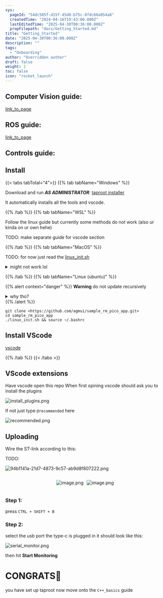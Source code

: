 ```yaml
---
sys:
  pageId: "54dc585f-d15f-45d0-b75c-8fdc66a854a8"
  createdTime: "2024-04-16T19:43:00.000Z"
  lastEditedTime: "2025-04-30T00:36:00.000Z"
  propFilepath: "docs/Getting_Started.md"
title: "Getting_Started"
date: "2025-04-30T00:36:00.000Z"
description: ""
tags:
  - "Onboarding"
author: "Overridden author"
draft: false
weight: 1
toc: false
icon: "rocket_launch"
---
```


## Computer Vision guide:

[link_to_page](86d45bc0-388b-4d26-8848-44f255f73d0e)

## ROS guide:

[link_to_page](3c76c1de-ec8f-46d6-8b0a-294005edc2d5)

## Controls guide:

## Install

{{< tabs tabTotal="4">}}
{{% tab tabName="Windows" %}}

Download and run _**AS ADMINISTRATOR**_: [taproot installer](https://github.com/Thornbots/TeachingFreshies/releases/tag/1.0)

It automatically installs all the tools and vscode.

{{% /tab %}}
{{% tab tabName="WSL" %}}

Follow the linux guide but currently some methods do not work (also ur kinda on ur own hehe)

TODO: make separate guide for vscode section

{{% /tab %}}
{{% tab tabName="MacOS" %}}

TODO: for now just read the [linux_init.sh](https://github.com/agmui/sample_rm_pico_app/blob/main/linux_init.sh)

<details>
<summary>might not work lol</summary>

`brew install libusb pkg-config`

Next install: [vscode](https://code.visualstudio.com/Download)

</details>

{{% /tab %}}
{{% tab tabName="Linux (ubuntu)" %}}

{{% alert context="danger" %}}
**Warning** do not update recursively
<details>
<summary>why tho?</summary>
There are some submodules that may go on for a while (like tinyusb) and I highly
recommend you don't need to get them.
If you want to see what submodules I update just look in `linux_init.sh`
</details>
{{% /alert %}}

```shell
git clone <https://github.com/agmui/sample_rm_pico_app.git>
cd sample_rm_pico_app
./linux_init.sh && source ~/.bashrc
```

## Install VScode

[vscode](https://code.visualstudio.com/Download)

{{% /tab %}}
{{< /tabs >}}

## VScode extensions

Have vscode open this repo
When first opining vscode should ask you to install the plugins

![install_plugins.png](https://prod-files-secure.s3.us-west-2.amazonaws.com/d518164a-d88e-44d1-a4ee-3adb3bd8bce0/89bd30f0-1825-4e77-867b-0a41ce370880/install_plugins.png?X-Amz-Algorithm=AWS4-HMAC-SHA256&X-Amz-Content-Sha256=UNSIGNED-PAYLOAD&X-Amz-Credential=ASIAZI2LB466UCQBCBXB%2F20250813%2Fus-west-2%2Fs3%2Faws4_request&X-Amz-Date=20250813T210815Z&X-Amz-Expires=3600&X-Amz-Security-Token=IQoJb3JpZ2luX2VjEO3%2F%2F%2F%2F%2F%2F%2F%2F%2F%2FwEaCXVzLXdlc3QtMiJHMEUCIQCGCGmisXSs6PC%2B4F2Euhts6J%2FT6qmu%2BU%2Fxn041atoC4wIgQKXTGYQDG89tnaw%2FlYC2q20aiTQLsYhQNavQD%2Btu3Mcq%2FwMINhAAGgw2Mzc0MjMxODM4MDUiDBO9xb36OsxabKM68SrcA61p%2Ffs3ycGFBSn4U%2FR65ymnFrCG3oWXNYZliFQjCUx5m8mj4fkQsmRrtKBtrk3nRQkhGL89F0BHtDeWqNLORJ02%2FEu3g9X0QKuWT%2FCn9tT8scnhKlQBNUX1xfYydpLYQPO9XBl8ukXQFO%2B5u66Pyg9HLT8A0CHjF6BJjBmZRjS80ESwFgyXo4gtOVabkpU7SKR1KbXgApoNOPshuXYIZP5eX%2BxleCyARvfQJZ5xtGJm4ncS4AwrkQ0LxB842V8dHxOWKECLeozgJROlT5TgUHB%2Fb4AN9rys4fel2XXr6oaMKlsS7ERk5ZY12bi3ci8ZVAAnCbvYAYmjHDa5RalSwkCVYEnQvPtBfk%2B4efaus3%2FnXhogGx13sgDmw4%2FEcmmmQMuFFGixKHR8VowzESSRrv7AYLNDKv1b6HKgIbLt8fq%2BjF%2FQ9I75Y%2F1%2BM1SRXme40lcd7YTFJGvQvUS16l1td2HGPekcqJY4c5go8RSNM%2F0WsvvPEpO8MNGhiZU0W0FwSag4Fw8q7UaRED%2F6f8atmHEklIoKeXhcCK6MOkCEvanraxKVKu06i%2FVjCOLEQrDDuZ8ytYs3dEqbw5kRCMmTw8%2F0w1PMp8YzmvcdzFYu90k6Cp4wsa76Akc7STA2MOvq88QGOqUBcDN%2BJENgW4mqfTbby43okgvYxTqJoak4ZyTk95v%2BXZ3L4ies3B%2BlHDZLj3kX7KZxHMpYC5g%2F6Qi8tczESGl1XIQCjgJXjIH%2FTcbwHg3eHOWRqkYkpjFIaE6ET%2FjYxFNH%2FEd9is4EOuYlGIF4xyn3qhYDPn6v6EID7lDYUHzicX7kWVWD8hZWW1OLBB3cvGTM0thBVttamP9DXWMWEVOeXexL1eap&X-Amz-Signature=5b2b14e09dd2e405954b27b436d6d77617e80c1e6a67062d3476834ad85704fb&X-Amz-SignedHeaders=host&x-amz-checksum-mode=ENABLED&x-id=GetObject)

If not just type `@recommended` here  

![recommended.png](https://prod-files-secure.s3.us-west-2.amazonaws.com/d518164a-d88e-44d1-a4ee-3adb3bd8bce0/61e661e9-5d85-4dfc-be0d-8d2097a5e793/recommended.png?X-Amz-Algorithm=AWS4-HMAC-SHA256&X-Amz-Content-Sha256=UNSIGNED-PAYLOAD&X-Amz-Credential=ASIAZI2LB466UCQBCBXB%2F20250813%2Fus-west-2%2Fs3%2Faws4_request&X-Amz-Date=20250813T210815Z&X-Amz-Expires=3600&X-Amz-Security-Token=IQoJb3JpZ2luX2VjEO3%2F%2F%2F%2F%2F%2F%2F%2F%2F%2FwEaCXVzLXdlc3QtMiJHMEUCIQCGCGmisXSs6PC%2B4F2Euhts6J%2FT6qmu%2BU%2Fxn041atoC4wIgQKXTGYQDG89tnaw%2FlYC2q20aiTQLsYhQNavQD%2Btu3Mcq%2FwMINhAAGgw2Mzc0MjMxODM4MDUiDBO9xb36OsxabKM68SrcA61p%2Ffs3ycGFBSn4U%2FR65ymnFrCG3oWXNYZliFQjCUx5m8mj4fkQsmRrtKBtrk3nRQkhGL89F0BHtDeWqNLORJ02%2FEu3g9X0QKuWT%2FCn9tT8scnhKlQBNUX1xfYydpLYQPO9XBl8ukXQFO%2B5u66Pyg9HLT8A0CHjF6BJjBmZRjS80ESwFgyXo4gtOVabkpU7SKR1KbXgApoNOPshuXYIZP5eX%2BxleCyARvfQJZ5xtGJm4ncS4AwrkQ0LxB842V8dHxOWKECLeozgJROlT5TgUHB%2Fb4AN9rys4fel2XXr6oaMKlsS7ERk5ZY12bi3ci8ZVAAnCbvYAYmjHDa5RalSwkCVYEnQvPtBfk%2B4efaus3%2FnXhogGx13sgDmw4%2FEcmmmQMuFFGixKHR8VowzESSRrv7AYLNDKv1b6HKgIbLt8fq%2BjF%2FQ9I75Y%2F1%2BM1SRXme40lcd7YTFJGvQvUS16l1td2HGPekcqJY4c5go8RSNM%2F0WsvvPEpO8MNGhiZU0W0FwSag4Fw8q7UaRED%2F6f8atmHEklIoKeXhcCK6MOkCEvanraxKVKu06i%2FVjCOLEQrDDuZ8ytYs3dEqbw5kRCMmTw8%2F0w1PMp8YzmvcdzFYu90k6Cp4wsa76Akc7STA2MOvq88QGOqUBcDN%2BJENgW4mqfTbby43okgvYxTqJoak4ZyTk95v%2BXZ3L4ies3B%2BlHDZLj3kX7KZxHMpYC5g%2F6Qi8tczESGl1XIQCjgJXjIH%2FTcbwHg3eHOWRqkYkpjFIaE6ET%2FjYxFNH%2FEd9is4EOuYlGIF4xyn3qhYDPn6v6EID7lDYUHzicX7kWVWD8hZWW1OLBB3cvGTM0thBVttamP9DXWMWEVOeXexL1eap&X-Amz-Signature=349494f42f92624be4d8a0ba654e67307369f3ba0d3bcf78bfbcf91dd4e87b23&X-Amz-SignedHeaders=host&x-amz-checksum-mode=ENABLED&x-id=GetObject)

## Uploading

Wire the ST-link according to this:

TODO:

![94b1141a-21d7-4873-9c57-ab9d8f807222.png](https://prod-files-secure.s3.us-west-2.amazonaws.com/d518164a-d88e-44d1-a4ee-3adb3bd8bce0/e5fad17d-ab82-4300-9f4c-505ab4b1202c/94b1141a-21d7-4873-9c57-ab9d8f807222.png?X-Amz-Algorithm=AWS4-HMAC-SHA256&X-Amz-Content-Sha256=UNSIGNED-PAYLOAD&X-Amz-Credential=ASIAZI2LB466UCQBCBXB%2F20250813%2Fus-west-2%2Fs3%2Faws4_request&X-Amz-Date=20250813T210815Z&X-Amz-Expires=3600&X-Amz-Security-Token=IQoJb3JpZ2luX2VjEO3%2F%2F%2F%2F%2F%2F%2F%2F%2F%2FwEaCXVzLXdlc3QtMiJHMEUCIQCGCGmisXSs6PC%2B4F2Euhts6J%2FT6qmu%2BU%2Fxn041atoC4wIgQKXTGYQDG89tnaw%2FlYC2q20aiTQLsYhQNavQD%2Btu3Mcq%2FwMINhAAGgw2Mzc0MjMxODM4MDUiDBO9xb36OsxabKM68SrcA61p%2Ffs3ycGFBSn4U%2FR65ymnFrCG3oWXNYZliFQjCUx5m8mj4fkQsmRrtKBtrk3nRQkhGL89F0BHtDeWqNLORJ02%2FEu3g9X0QKuWT%2FCn9tT8scnhKlQBNUX1xfYydpLYQPO9XBl8ukXQFO%2B5u66Pyg9HLT8A0CHjF6BJjBmZRjS80ESwFgyXo4gtOVabkpU7SKR1KbXgApoNOPshuXYIZP5eX%2BxleCyARvfQJZ5xtGJm4ncS4AwrkQ0LxB842V8dHxOWKECLeozgJROlT5TgUHB%2Fb4AN9rys4fel2XXr6oaMKlsS7ERk5ZY12bi3ci8ZVAAnCbvYAYmjHDa5RalSwkCVYEnQvPtBfk%2B4efaus3%2FnXhogGx13sgDmw4%2FEcmmmQMuFFGixKHR8VowzESSRrv7AYLNDKv1b6HKgIbLt8fq%2BjF%2FQ9I75Y%2F1%2BM1SRXme40lcd7YTFJGvQvUS16l1td2HGPekcqJY4c5go8RSNM%2F0WsvvPEpO8MNGhiZU0W0FwSag4Fw8q7UaRED%2F6f8atmHEklIoKeXhcCK6MOkCEvanraxKVKu06i%2FVjCOLEQrDDuZ8ytYs3dEqbw5kRCMmTw8%2F0w1PMp8YzmvcdzFYu90k6Cp4wsa76Akc7STA2MOvq88QGOqUBcDN%2BJENgW4mqfTbby43okgvYxTqJoak4ZyTk95v%2BXZ3L4ies3B%2BlHDZLj3kX7KZxHMpYC5g%2F6Qi8tczESGl1XIQCjgJXjIH%2FTcbwHg3eHOWRqkYkpjFIaE6ET%2FjYxFNH%2FEd9is4EOuYlGIF4xyn3qhYDPn6v6EID7lDYUHzicX7kWVWD8hZWW1OLBB3cvGTM0thBVttamP9DXWMWEVOeXexL1eap&X-Amz-Signature=98780df20628ba7709077720cc8860609e5dd5616fd1495c403dd8bcf36a219c&X-Amz-SignedHeaders=host&x-amz-checksum-mode=ENABLED&x-id=GetObject)

<div style="display: flex;flex-direction: row; column-gap:10px; max-width: 630px;justify-content: center;">
<div>

![image.png](https://prod-files-secure.s3.us-west-2.amazonaws.com/d518164a-d88e-44d1-a4ee-3adb3bd8bce0/210ecb78-1116-4d7b-b9b7-2292f66fa2c2/image.png?X-Amz-Algorithm=AWS4-HMAC-SHA256&X-Amz-Content-Sha256=UNSIGNED-PAYLOAD&X-Amz-Credential=ASIAZI2LB4666KYF6C4X%2F20250813%2Fus-west-2%2Fs3%2Faws4_request&X-Amz-Date=20250813T210824Z&X-Amz-Expires=3600&X-Amz-Security-Token=IQoJb3JpZ2luX2VjEO3%2F%2F%2F%2F%2F%2F%2F%2F%2F%2FwEaCXVzLXdlc3QtMiJHMEUCIAIT20T3abgBEENnHnvMrSYTdQqyQCT04BRwnzp25WnIAiEAhZE48Hap9HZ6lVqjwnggnUveJddWCR31F2KsvkfqyOUq%2FwMINRAAGgw2Mzc0MjMxODM4MDUiDNSLlon5VL%2BwUdZndircA7eXOh7xWr44lHHRgHly%2FCgA49sMUq5HYSsTwG6Mc9Hkpe224K3dSjrgeyDST8dFti4z%2F3rFLKeeg7K%2Bzw0rZ61qmF7ZgGu7re%2FCjo2hIYwc2b%2BrfEMXo8L%2Br7T14SxM1nH0r7i3DBuES4Z2AAK%2B4ssx3X42hgJUPKC80skrKHZopjSkGswoEn%2FjUAVRmTdgkXq32iIlm80BvFw4EjFJNtZhsU0xyvKfjOZ9XoQQxHP3fN1ljCI0acZs6LUajaVdqPG8MizPEp1Q5kH7kZd3SrzgjClwVlVnbHQFhUOXcwjFo%2FvUMkk5oRTKpJwH7CFPy2UilfT8P7OAgW3m6%2BFBDQpyef3%2BMhpRV2pdME3vLWR8Fn2owU5oS3WV2VNj985hdx7Zv7rYdq%2B0qAuBHQHp3WtAkmmdI9THqq2RlDmPDrRyzL53qkYgG7MvyVrSjkS%2BOXxlxNTkL9VIOSRGxBiX%2FJXAZ1WyvFDCaWYZaGUpjLPByhR9nGI28WF1XpQXYsUsxYjU8JVNF1VkB7VKr5TfsFEnslpYGSzClQ8Ilp103ccyrHrsIvOg1Iy4AdW6BavsKc%2BxYyBN2V6819XWHLshcTXx1Wqqvc%2Bd54beAm0R1Aer8xBfQ%2BRw0wn%2FGcdDML7q88QGOqUBZmYx6LCRsgn4wiB3uPMlEAlJAfHsafU6uY77XRi%2FiYj%2BqTyszMfL0ydv15CQ6h2g1Ax12cuQYlpGJFqpYsb0W6rkO5jmg1XLTDAH2Fn4SggiWFh5dcScKVLLb%2FqZ20pNTIfu4K34TjPd8YTraMkGmTu3EoXF4hcxumEWf5gA7NTMCnhGmAh1pb1bwNIgDxQKajl3KPrPKceUU9GTCXgPXTivc4%2Ft&X-Amz-Signature=80825e75a3faca4378cc031cae8db3c8a7726df15513d5864970653c761937bb&X-Amz-SignedHeaders=host&x-amz-checksum-mode=ENABLED&x-id=GetObject)

</div>
<div>

![image.png](https://prod-files-secure.s3.us-west-2.amazonaws.com/d518164a-d88e-44d1-a4ee-3adb3bd8bce0/33a0fd0f-8ca6-4a86-8e09-26e95ded1fff/image.png?X-Amz-Algorithm=AWS4-HMAC-SHA256&X-Amz-Content-Sha256=UNSIGNED-PAYLOAD&X-Amz-Credential=ASIAZI2LB466SPFEMGVP%2F20250813%2Fus-west-2%2Fs3%2Faws4_request&X-Amz-Date=20250813T210824Z&X-Amz-Expires=3600&X-Amz-Security-Token=IQoJb3JpZ2luX2VjEO3%2F%2F%2F%2F%2F%2F%2F%2F%2F%2FwEaCXVzLXdlc3QtMiJGMEQCIENuHK2ZB1ZpNWf6gGlPA1TNErtM%2FfRzdQvzAIQquX3WAiAx4qmRQyCbOES1jve%2FyTSYOz4%2BfgBoIxjyoFbzVCZt9ir%2FAwg2EAAaDDYzNzQyMzE4MzgwNSIMShllbpTGzcnzu5F2KtwDjqlXeoG1oyoj9BgcSCrGuPa3PdsvA3YsCo1HLlHkxkDHgAq%2BAU4VGaw9vJ9ySTycU6sH6LtAZTzTOn32zdUykC7x559EhllDflq5iku1KnPchBja31OItFceVZDqFBsBJ3F97PB4g%2BbxlKa0gCP2nTgFhuMctZbPBAT0s9kIMF0bil2pX8Btzkj5aYXwVC03kuFWj%2BVd1lzR0qOVs6f0hC%2FKRoBE9%2Fw%2BoVc2hUogWBd1ZA9cLlBOtc2gW%2FecLyg2lw%2BVfYI2naBOq308xWy92OGN6nEI8amsvy%2FixVUc8qc2Hq3ypHNTBb8Fh18E8%2BI0htet7Sev6RPGgyywBqAGPffyjc0fjOSYp08HJmx9GL7jIFh3WM71te3ABR9vEIdx9PjgXfvJN5TbHNrhmoAUNAgBHBhiQg0efgJLExkudXG22iLt5AlTCugmcLdDIYCqZT4e012kgxeSnuV%2BoinDQiQn64nOVJjCFlY3ID%2FqN8%2FuANqy3xk5eNeK67hRH9DRp4kYNJycsyBH0gl1Md3F0SyLTfrXvLEJJymGrEFEhUIW0BItztoX%2BCfXbuWGunemWF0PkhwCdK6svnT5fxgn28skE6p4xzgkj50WWLISgxGQi6iIZIAyNL%2BK80owx%2BrzxAY6pgGyH5Ew%2BBRbj7h77rplxyW8Y9Wd%2FBq%2FW4sjRgB7Haptr5PNgsnFMdLvrKdHiWr9WJG6PIMSu9jnvtzGp3QL%2Fbxfbf3X8T8O4smHDqQmjzw3UJjCHzfy%2BoaLsuvWQ%2FDRJ4WelQOBY5lhnuWevUSG892woJxKmeb%2FilNoSLd6PGM10kk9dqyxbxlpyqE11XkOvYQIeo1skjr60Pa1N3iLc4bsVOZO0jDq&X-Amz-Signature=cd334923e99ef2a382a81e3390bc7f65e23c51da54de236e461b3b4959918eb5&X-Amz-SignedHeaders=host&x-amz-checksum-mode=ENABLED&x-id=GetObject)

</div>
</div>

### Step 1:

press `CTRL + SHIFT + B`

### Step 2:

select the usb port the type-c is plugged in it should look like this:

![serial_monitor.png](https://prod-files-secure.s3.us-west-2.amazonaws.com/d518164a-d88e-44d1-a4ee-3adb3bd8bce0/f03f4774-05d4-4393-b6a0-d5efb6d315ab/serial_monitor.png?X-Amz-Algorithm=AWS4-HMAC-SHA256&X-Amz-Content-Sha256=UNSIGNED-PAYLOAD&X-Amz-Credential=ASIAZI2LB466UCQBCBXB%2F20250813%2Fus-west-2%2Fs3%2Faws4_request&X-Amz-Date=20250813T210815Z&X-Amz-Expires=3600&X-Amz-Security-Token=IQoJb3JpZ2luX2VjEO3%2F%2F%2F%2F%2F%2F%2F%2F%2F%2FwEaCXVzLXdlc3QtMiJHMEUCIQCGCGmisXSs6PC%2B4F2Euhts6J%2FT6qmu%2BU%2Fxn041atoC4wIgQKXTGYQDG89tnaw%2FlYC2q20aiTQLsYhQNavQD%2Btu3Mcq%2FwMINhAAGgw2Mzc0MjMxODM4MDUiDBO9xb36OsxabKM68SrcA61p%2Ffs3ycGFBSn4U%2FR65ymnFrCG3oWXNYZliFQjCUx5m8mj4fkQsmRrtKBtrk3nRQkhGL89F0BHtDeWqNLORJ02%2FEu3g9X0QKuWT%2FCn9tT8scnhKlQBNUX1xfYydpLYQPO9XBl8ukXQFO%2B5u66Pyg9HLT8A0CHjF6BJjBmZRjS80ESwFgyXo4gtOVabkpU7SKR1KbXgApoNOPshuXYIZP5eX%2BxleCyARvfQJZ5xtGJm4ncS4AwrkQ0LxB842V8dHxOWKECLeozgJROlT5TgUHB%2Fb4AN9rys4fel2XXr6oaMKlsS7ERk5ZY12bi3ci8ZVAAnCbvYAYmjHDa5RalSwkCVYEnQvPtBfk%2B4efaus3%2FnXhogGx13sgDmw4%2FEcmmmQMuFFGixKHR8VowzESSRrv7AYLNDKv1b6HKgIbLt8fq%2BjF%2FQ9I75Y%2F1%2BM1SRXme40lcd7YTFJGvQvUS16l1td2HGPekcqJY4c5go8RSNM%2F0WsvvPEpO8MNGhiZU0W0FwSag4Fw8q7UaRED%2F6f8atmHEklIoKeXhcCK6MOkCEvanraxKVKu06i%2FVjCOLEQrDDuZ8ytYs3dEqbw5kRCMmTw8%2F0w1PMp8YzmvcdzFYu90k6Cp4wsa76Akc7STA2MOvq88QGOqUBcDN%2BJENgW4mqfTbby43okgvYxTqJoak4ZyTk95v%2BXZ3L4ies3B%2BlHDZLj3kX7KZxHMpYC5g%2F6Qi8tczESGl1XIQCjgJXjIH%2FTcbwHg3eHOWRqkYkpjFIaE6ET%2FjYxFNH%2FEd9is4EOuYlGIF4xyn3qhYDPn6v6EID7lDYUHzicX7kWVWD8hZWW1OLBB3cvGTM0thBVttamP9DXWMWEVOeXexL1eap&X-Amz-Signature=285ad75257c0d6747b1d45b280a98e2b08f75a431785cc16908671da82907575&X-Amz-SignedHeaders=host&x-amz-checksum-mode=ENABLED&x-id=GetObject)

then hit **Start Monitoring**

# CONGRATS🎉

you have set up taproot now move onto the `C++_basics` guide
